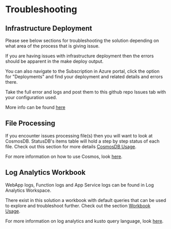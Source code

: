 # Troubleshooting


## Infrastructure Deployment
Please see below sections for troubleshooting the solution depending on what area of the process that is giving issue.


If you are having issues with infrastructure deployment then the errors should be apparent in the make deploy output.

You can also navigate to the Subscription in Azure portal, click the option for "Deployments" and find your deployment and related details and errors there.

Take the full error and logs and post them to this github repo Issues tab with your configuration used.

More info can be found [here](https://learn.microsoft.com/en-us/azure/azure-resource-manager/templates/deployment-history?tabs=azure-portal)

## File Processing

If you encounter issues processing file(s) then you will want to look at CosmosDB. StatusDB's items table will hold a step by step status of each file.
Check out this section for more details [CosmosDB Usage](/docs/deployment/statusdb_cosmos.md).

For more information on how to use Cosmos, look [here](https://learn.microsoft.com/en-us/azure/cosmos-db/data-explorer).


## Log Analytics Workbook

WebApp logs, Function logs and App Service logs can be found in Log Analytics Workspace.

There exist in this solution a workbook with default queries that can be used to explore and troubleshoot further.
Check out the section [Workbook Usage](/docs/deployment/worbook_usage.md).

For more information on log analytics and kusto query language, look [here](https://learn.microsoft.com/en-us/azure/azure-monitor/logs/queries?tabs=groupby).